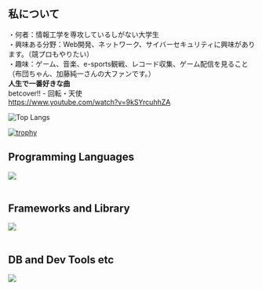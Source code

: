 ## 私について
・何者：情報工学を専攻しているしがない大学生  
・興味ある分野：Web開発、ネットワーク、サイバーセキュリティに興味があります。（競プロもやりたい）  
・趣味：ゲーム、音楽、e-sports観戦、レコード収集、ゲーム配信を見ること（布団ちゃん、加藤純一さんの大ファンです。）  
**人生で一番好きな曲**  
betcover!! - 回転・天使  
https://www.youtube.com/watch?v=9kSYrcuhhZA  

  
  
![Top Langs](https://github-readme-stats.vercel.app/api/top-langs/?username=EtoEto32&layout=compact&langs_count=8)

[![trophy](https://github-profile-trophy.vercel.app/?username=EtoEto32)](https://github.com/ryo-ma/github-profile-trophy)
## Programming Languages

<img src="https://skillicons.dev/icons?i=html,css,js,typescript,python,c" /> <br /><br />

## Frameworks and Library

<img src="https://skillicons.dev/icons?i=vue,django" /> <br /><br />

## DB and Dev Tools etc

<img src="https://skillicons.dev/icons?i=mysql,postgresql,git,github,vscode,linux,notion,aws" /> <br /><br />

